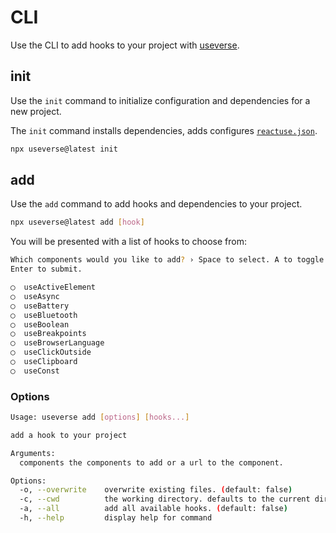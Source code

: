 # CLI

Use the CLI to add hooks to your project with [useverse](https://www.npmjs.com/package/useverse).

## init

Use the `init` command to initialize configuration and dependencies for a new project.

The `init` command installs dependencies, adds configures [`reactuse.json`](./config.html).

```bash
npx useverse@latest init
```

## add

Use the `add` command to add hooks and dependencies to your project.

```bash
npx useverse@latest add [hook]
```

You will be presented with a list of hooks to choose from:

```bash
Which components would you like to add? › Space to select. A to toggle all.
Enter to submit.

◯  useActiveElement
◯  useAsync
◯  useBattery
◯  useBluetooth
◯  useBoolean
◯  useBreakpoints
◯  useBrowserLanguage
◯  useClickOutside
◯  useClipboard
◯  useConst
```

### Options

```bash
Usage: useverse add [options] [hooks...]

add a hook to your project

Arguments:
  components the components to add or a url to the component.

Options:
  -o, --overwrite    overwrite existing files. (default: false)
  -c, --cwd          the working directory. defaults to the current directory.
  -a, --all          add all available hooks. (default: false)
  -h, --help         display help for command
```
